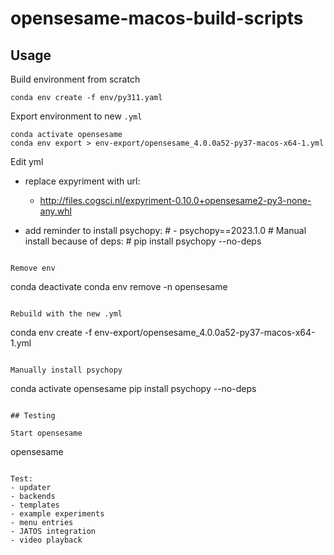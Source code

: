 # opensesame-macos-build-scripts
 
## Usage

Build environment from scratch

```
conda env create -f env/py311.yaml
```

Export environment to new `.yml`

```
conda activate opensesame
conda env export > env-export/opensesame_4.0.0a52-py37-macos-x64-1.yml
```

Edit yml
- replace expyriment with url:
    - http://files.cogsci.nl/expyriment-0.10.0+opensesame2-py3-none-any.whl

- add reminder to install psychopy:
    \# - psychopy==2023.1.0
    \# Manual install because of deps:
    \# pip install psychopy --no-deps 
```

Remove env

```
conda deactivate
conda env remove -n opensesame
```

Rebuild with the new .yml

```
conda env create -f env-export/opensesame_4.0.0a52-py37-macos-x64-1.yml
```

Manually install psychopy

```
conda activate opensesame
pip install psychopy --no-deps
```

## Testing

Start opensesame

```
opensesame
```

Test:
- updater
- backends
- templates
- example experiments
- menu entries
- JATOS integration
- video playback
